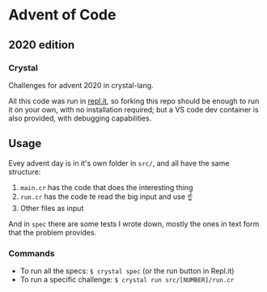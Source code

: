 # Advent of Code
## 2020 edition
### Crystal

Challenges for advent 2020 in crystal-lang.

All this code was run in [repl.it](https://repl.it), so forking this repo should be enough to run it on your own, with no installation required; but a VS code dev container is also provided, with debugging capabilities.


## Usage
Evey advent day is in it's own folder in `src/`, and all have the same structure:

1. `main.cr` has the code that does the interesting thing
1. `run.cr` has the code te read the big input and use ☝️
1. Other files as input

And in `spec` there are some tests I wrote down, mostly the ones in text form that the problem provides.

### Commands

- To run all the specs: `$ crystal spec` (or the run button in Repl.it)
- To run a specific challenge: `$ crystal run src/[NUMBER]/run.cr`